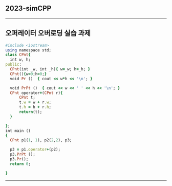 ## 2023-simCPP
-------------
오퍼레이터 오버로딩 실습 과제
-------------
```ruby
#include <iostream>
using namespace std;
class CPnt{
  int w, h;
public:
  CPnt(int _w, int _h){ w=_w; h=_h; }
  CPnt(){w=0;h=0;}
  void Pr ()  { cout << w*h << '\n'; }

  void PrPt ()  { cout << w << ' ' << h << '\n'; }
  CPnt operator+(CPnt r){
      CPnt t;
      t.w = w + r.w;
      t.h = h + r.h;
      return(t);
  }

};
int main ()
{
  CPnt p1(1, 1), p2(2,2), p3;

  p3 = p1.operator+(p2);
  p3.PrPt ();
  p3.Pr();
  return 0;

}
```
----------------------
